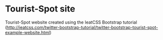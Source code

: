 # Tourist-Spot site

Tourist-Spot website created using the IeatCSS Bootstrap tutorial (http://ieatcss.com/twitter-bootstrap-tutorial/twitter-bootstrap-tourist-spot-example-website.html)
